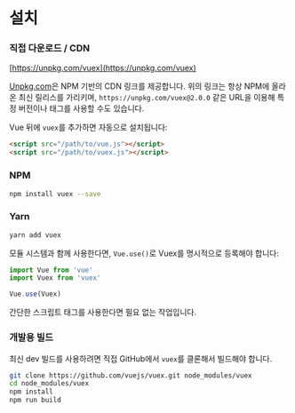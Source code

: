 # 설치

### 직접 다운로드 / CDN

[https://unpkg.com/vuex](https://unpkg.com/vuex)

<!--email_off-->
[Unpkg.com](https://unpkg.com)은 NPM 기반의 CDN 링크를 제공합니다. 위의 링크는 항상 NPM에 올라온 최신 릴리스를 가리키며, `https://unpkg.com/vuex@2.0.0` 같은 URL을 이용해 특정 버전이나 태그를 사용할 수도 있습니다.
<!--/email_off-->

Vue 뒤에 `vuex`를 추가하면 자동으로 설치됩니다:

``` html
<script src="/path/to/vue.js"></script>
<script src="/path/to/vuex.js"></script>
```

### NPM

``` bash
npm install vuex --save
```

### Yarn

``` bash
yarn add vuex
```

모듈 시스템과 함께 사용한다면, `Vue.use()`로 Vuex를 명시적으로 등록해야 합니다:

``` js
import Vue from 'vue'
import Vuex from 'vuex'

Vue.use(Vuex)
```

간단한 스크립트 태그를 사용한다면 필요 없는 작업입니다.

### 개발용 빌드

최신 dev 빌드를 사용하려면 직접 GitHub에서 `vuex`를 클론해서 빌드해야 합니다.

``` bash
git clone https://github.com/vuejs/vuex.git node_modules/vuex
cd node_modules/vuex
npm install
npm run build
```
